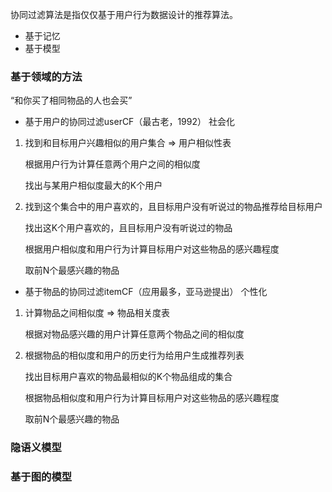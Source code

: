 协同过滤算法是指仅仅基于用户行为数据设计的推荐算法。

- 基于记忆
- 基于模型

### 基于领域的方法

“和你买了相同物品的人也会买”

- 基于用户的协同过滤userCF（最古老，1992）  社会化
1. 找到和目标用户兴趣相似的用户集合 => 用户相似性表

   根据用户行为计算任意两个用户之间的相似度

   找出与某用户相似度最大的K个用户

2. 找到这个集合中的用户喜欢的，且目标用户没有听说过的物品推荐给目标用户

   找出这K个用户喜欢的，且目标用户没有听说过的物品

   根据用户相似度和用户行为计算目标用户对这些物品的感兴趣程度

   取前N个最感兴趣的物品
- 基于物品的协同过滤itemCF（应用最多，亚马逊提出）  个性化
1. 计算物品之间相似度 => 物品相关度表

   根据对物品感兴趣的用户计算任意两个物品之间的相似度

2. 根据物品的相似度和用户的历史行为给用户生成推荐列表

   找出目标用户喜欢的物品最相似的K个物品组成的集合

   根据物品相似度和用户行为计算目标用户对这些物品的感兴趣程度

   取前N个最感兴趣的物品

### 隐语义模型
### 基于图的模型